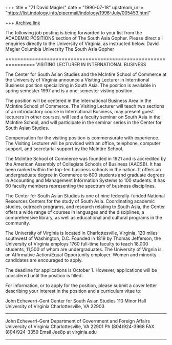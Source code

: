 +++
title = "71 David Magier"
date = "1996-07-18"
upstream_url = "https://list.indology.info/pipermail/indology/1996-July/005453.html"

+++
[Archive link](https://list.indology.info/pipermail/indology/1996-July/005453.html)

The following job posting is being forwarded to your list from the
ACADEMIC POSITIONS section of The South Asia Gopher. Please direct all
enquiries directly to the University of Virginia, as instructed below.
David Magier
Columbia University
The South Asia Gopher

================================================================
VISITING LECTURER IN INTERNATIONAL BUSINESS

The Center for South Asian Studies and the McIntire School of
Commerce at the University of Virginia announce a Visiting
Lecturer in Interntional Business position specializing in
South Asia.  The position is available in spring semester 1997
and is a one-semester visting position.

The position will be centered in the International Business
Area in the McIntire School of Commerce.  The Visiting Lecturer
will teach two sections of an introductory course in
International Business, may present guest lecturers in other
courses, will lead a faculty seminar on South Asia in the
McIntire School, and will participate in the seminar series in
the Center for South Asian Studies.  

Compensation for the visiting position is commensurate with
experience.  The Visiting Lecturer will be provided with an
office, telephone, computer support, and secretarial support by
the McIntire School.

The McIntire School of Commerce was founded in 1921 and is
accredited by the American Assembly of Collegiate Schools of
Business (AACSB).  It has been ranked within the top-ten
business schools in the nation.  It offers an undergraduate
degree in Commerce to 600 students and graduate degrees in
Accounting and Management Information Systems to 100 students.
It has 60 faculty members representing the spectrum of business
disciplines.

The Center for South Asian Studies is one of nine
federally-funded National Resources Centers for the study of
South Asia.  Coordinating academic studies, outreach programs,
and research relating to South Asia, the Center offers a wide
range of courses in languages and the disciplines, a
comprehensive library, as well as educational and cultural
programs in the community.

The University of Virginia is located in Charlottesville, 
Virginia, 120 miles southwest of Washington, D.C.  Founded in
1819 by Thomas Jefferson, the University of Virginia employs
1760 full-time faculty to teach 18,000 students, 11,500 of whom
are undergraduates.  The University of Virgnia is an Affirmative
Action/Equal Opportunity employer.  Women and minority
candidates are encouraged to apply.

The deadline for applications is October 1.  However,
applications will be considered until the position is filled.  

For information, or to apply for the position, please submit a
cover letter describing your interest in the position and a
curriculum vitae to:

John Echeverri-Gent
Center for South Asian Studies
110 Minor Hall
University of Virginia
Charlottesville, VA 22903


**************************************************************
John Echeverri-Gent
Department of Government and Foreign Affairs
University of Virginia
Charlottesville, VA 22901
Ph (804)924-3968  FAX (804)924-3359  Email Jee8p at virginia.edu
**************************************************************






